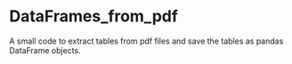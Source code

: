 # DataFrames_from_pdf
A small code to extract tables from pdf files and save the tables as pandas DataFrame objects.
